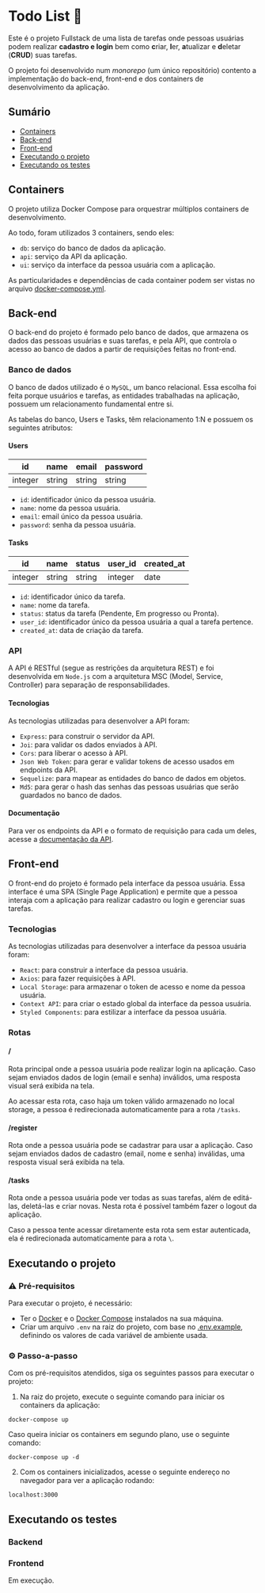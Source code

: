 # Todo List 📝
Este é o projeto Fullstack de uma lista de tarefas onde pessoas usuárias podem realizar **cadastro e login** bem como **c**riar, **l**er, **a**tualizar e **d**eletar (**CRUD**) suas tarefas.

O projeto foi desenvolvido num *monorepo* (um único repositório) contento a implementação do back-end, front-end e dos containers de desenvolvimento da aplicação.

## Sumário
- [Containers](https://github.com/tainnaps/todo-list-full-stack#containers)
- [Back-end](https://github.com/tainnaps/todo-list-full-stack#backend)
- [Front-end](https://github.com/tainnaps/todo-list-full-stack#frontend)
- [Executando o projeto](https://github.com/tainnaps/todo-list-full-stack#executando-o-projeto)
- [Executando os testes](https://github.com/tainnaps/todo-list-full-stack#executando-os-testes)

## Containers
O projeto utiliza Docker Compose para orquestrar múltiplos containers de desenvolvimento.

Ao todo, foram utilizados 3 containers, sendo eles:

- `db`: serviço do banco de dados da aplicação.
- `api`: serviço da API da aplicação.
- `ui`: serviço da interface da pessoa usuária com a aplicação.

As particularidades e dependências de cada container podem ser vistas no arquivo [docker-compose.yml](https://github.com/tainnaps/todo-list-full-stack/blob/main/docker-compose.yml).

## Back-end
O back-end do projeto é formado pelo banco de dados, que armazena os dados das pessoas usuárias e suas tarefas, e pela API, que controla o acesso ao banco de dados a partir de requisições feitas no front-end.

### Banco de dados
O banco de dados utilizado é o `MySQL`, um banco relacional. Essa escolha foi feita porque usuários e tarefas, as entidades trabalhadas na aplicação, possuem um relacionamento fundamental entre si.

As tabelas do banco, Users e Tasks, têm relacionamento 1:N e possuem os seguintes atributos:

#### Users

| id | name | email | password |
| ----------- | ----------- | ----------- | ----------- |
| integer | string | string | string |

- `id`: identificador único da pessoa usuária.
- `name`: nome da pessoa usuária.
- `email`: email único da pessoa usuária.
- `password`: senha da pessoa usuária.

#### Tasks

| id | name | status | user_id | created_at
| ----------- | ----------- | ----------- | ----------- | ----------- |
| integer | string | string | integer | date |

- `id`: identificador único da tarefa.
- `name`: nome da tarefa.
- `status`: status da tarefa (Pendente, Em progresso ou Pronta).
- `user_id`: identificador único da pessoa usuária a qual a tarefa pertence.
- `created_at`: data de criação da tarefa.

### API
A API é RESTful (segue as restrições da arquitetura REST) e foi desenvolvida em `Node.js` com a arquitetura MSC (Model, Service, Controller) para separação de responsabilidades.

#### Tecnologias
As tecnologias utilizadas para desenvolver a API foram:

- `Express`: para construir o servidor da API.
- `Joi`: para validar os dados enviados à API.
- `Cors`: para liberar o acesso à API.
- `Json Web Token`: para gerar e validar tokens de acesso usados em endpoints da API.
- `Sequelize`: para mapear as entidades do banco de dados em objetos.
- `Md5`: para gerar o hash das senhas das pessoas usuárias que serão guardados no banco de dados.

#### Documentação
Para ver os endpoints da API e o formato de requisição para cada um deles, acesse a [documentação da API](https://documenter.getpostman.com/view/20099081/2s7YfGDcum).

## Front-end
O front-end do projeto é formado pela interface da pessoa usuária. Essa interface é uma SPA (Single Page Application) e permite que a pessoa interaja com a aplicação para realizar cadastro ou login e gerenciar suas tarefas.

### Tecnologias
As tecnologias utilizadas para desenvolver a interface da pessoa usuária foram:

- `React`: para construir a interface da pessoa usuária.
- `Axios`: para fazer requisições à API.
- `Local Storage`: para armazenar o token de acesso e nome da pessoa usuária.
- `Context API`: para criar o estado global da interface da pessoa usuária.
- `Styled Components`: para estilizar a interface da pessoa usuária.

### Rotas
#### /
Rota principal onde a pessoa usuária pode realizar login na aplicação. Caso sejam enviados dados de login (email e senha) inválidos, uma resposta visual será exibida na tela.

Ao acessar esta rota, caso haja um token válido armazenado no local storage, a pessoa é redirecionada automaticamente para a rota `/tasks`.

#### /register
Rota onde a pessoa usuária pode se cadastrar para usar a aplicação. Caso sejam enviados dados de cadastro (email, nome e senha) inválidas, uma resposta visual será exibida na tela.

#### /tasks
Rota onde a pessoa usuária pode ver todas as suas tarefas, além de editá-las, deletá-las e criar novas. Nesta rota é possível também fazer o logout da aplicação.

Caso a pessoa tente acessar diretamente esta rota sem estar autenticada, ela é redirecionada automaticamente para a rota `\`.

## Executando o projeto

### :warning: Pré-requisitos
Para executar o projeto, é necessário:
- Ter o [Docker](https://docs.docker.com/get-docker/) e o [Docker Compose](https://docs.docker.com/compose/) instalados na sua máquina.
- Criar um arquivo `.env` na raiz do projeto, com base no [.env.example](https://github.com/tainnaps/todo-list-full-stack/blob/main/.env.example), definindo os valores de cada variável de ambiente usada.

### ⚙️ Passo-a-passo
Com os pré-requisitos atendidos, siga os seguintes passos para executar o projeto:

1. Na raiz do projeto, execute o seguinte comando para iniciar os containers da aplicação:
```
docker-compose up 
```
Caso queira iniciar os containers em segundo plano, use o seguinte comando:
```
docker-compose up -d
```

2. Com os containers inicializados, acesse o seguinte endereço no navegador para ver a aplicação rodando:
```
localhost:3000
```

## Executando os testes
### Backend

### Frontend
Em execução.
